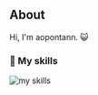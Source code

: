 ## About
Hi, I'm aopontann. 😺

### 🌱 My skills
<img alt="my skills" src="https://skillicons.dev/icons?theme=light&perline=8&i=go,mysql,postgresql,googlecloud,firebase,git,github,docker,html,css,nodejs,react" />

